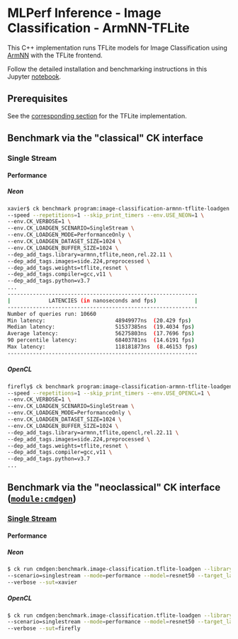# MLPerf Inference - Image Classification - ArmNN-TFLite

This C++ implementation runs TFLite models for Image Classification using [ArmNN](https://developer.arm.com/ip-products/processors/machine-learning/arm-nn) with the TFLite frontend.

Follow the detailed installation and benchmarking instructions in this Jupyter [notebook](https://github.com/krai/ck-mlperf/tree/master/jnotebook/image-classification-armnn-tflite-loadgen).

## Prerequisites

See the [corresponding section](https://github.com/krai/ck-mlperf/blob/master/program/image-classification-tflite-loadgen/README.md#prerequisites) for the TFLite implementation.

## Benchmark via the "classical" CK interface

### Single Stream

#### Performance

##### Neon

```bash
xavier$ ck benchmark program:image-classification-armnn-tflite-loadgen \
--speed --repetitions=1 --skip_print_timers --env.USE_NEON=1 \
--env.CK_VERBOSE=1 \
--env.CK_LOADGEN_SCENARIO=SingleStream \
--env.CK_LOADGEN_MODE=PerformanceOnly \
--env.CK_LOADGEN_DATASET_SIZE=1024 \
--env.CK_LOADGEN_BUFFER_SIZE=1024 \
--dep_add_tags.library=armnn,tflite,neon,rel.22.11 \
--dep_add_tags.images=side.224,preprocessed \
--dep_add_tags.weights=tflite,resnet \
--dep_add_tags.compiler=gcc,v11 \
--dep_add_tags.python=v3.7
...
------------------------------------------------------------
|            LATENCIES (in nanoseconds and fps)            |
------------------------------------------------------------
Number of queries run: 10660
Min latency:                      48949977ns  (20.429 fps)
Median latency:                   51537385ns  (19.4034 fps)
Average latency:                  56275803ns  (17.7696 fps)
90 percentile latency:            68403781ns  (14.6191 fps)
Max latency:                      118181873ns  (8.46153 fps)
------------------------------------------------------------
```

##### OpenCL

```bash
firefly$ ck benchmark program:image-classification-armnn-tflite-loadgen \
--speed --repetitions=1 --skip_print_timers --env.USE_OPENCL=1 \
--env.CK_VERBOSE=1 \
--env.CK_LOADGEN_SCENARIO=SingleStream \
--env.CK_LOADGEN_MODE=PerformanceOnly \
--env.CK_LOADGEN_DATASET_SIZE=1024 \
--env.CK_LOADGEN_BUFFER_SIZE=1024 \
--dep_add_tags.library=armnn,tflite,opencl,rel.22.11 \
--dep_add_tags.images=side.224,preprocessed \
--dep_add_tags.weights=tflite,resnet \
--dep_add_tags.compiler=gcc,v11 \
--dep_add_tags.python=v3.7
...
```

## Benchmark via the "neoclassical" CK interface ([`module:cmdgen`](https://github.com/krai/ck-mlperf/tree/master/module/cmdgen))

### [Single Stream](https://github.com/krai/ck-mlperf/blob/master/program/image-classification-armnn-tflite-loadgen/README.singlestream.md)

#### Performance

##### Neon

```bash
$ ck run cmdgen:benchmark.image-classification.tflite-loadgen --library=armnn-v22.11-neon \
--scenario=singlestream --mode=performance --model=resnet50 --target_latency=55 \
--verbose --sut=xavier
```

##### OpenCL

```bash
$ ck run cmdgen:benchmark.image-classification.tflite-loadgen --library=armnn-v22.11-opencl \
--scenario=singlestream --mode=performance --model=resnet50 --target_latency=400 \
--verbose --sut=firefly
```
